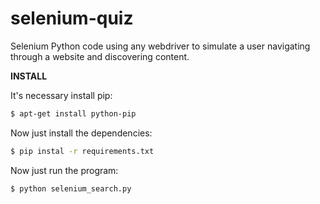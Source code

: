 # selenium-quiz
Selenium Python code using any webdriver to simulate a user navigating through a  website and discovering content.

**INSTALL**

It's necessary install pip:

```sh
$ apt-get install python-pip
```
Now just install the dependencies:
```sh
$ pip instal -r requirements.txt
```

Now just run the program:
```sh
$ python selenium_search.py
```
